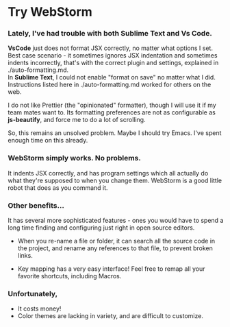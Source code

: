# Try WebStorm  
  
### Lately, I've had trouble with both Sublime Text and Vs Code.  
  
**VsCode** just does not format JSX correctly, no matter what options I set. Best case scenario - it sometimes ignores JSX indentation and sometimes indents incorrectly, that's with the correct plugin and settings, explained in ./auto-formatting.md.  
In **Sublime Text**, I could not enable "format on save" no matter what I did. Instructions listed here in ./auto-formatting.md worked for others on the web.  
  
I do not like Prettier (the "opinionated" formatter), though I will use it if my team mates want to. Its formatting preferences are not as configurable as **js-beautify**, and force me to do a lot of scrolling.  
  
So, this remains an unsolved problem. Maybe I should try Emacs. I've spent enough time on this already.  
  
  
### WebStorm simply works. No problems.  
It indents JSX correctly, and has program settings which all actually do what they're supposed to when you change them. WebStorm is a good little robot that does as you command it.  
  
  
### Other benefits...  
  
It has several more sophisticated features - ones you would have to spend a long time finding and configuring just right in open source editors.  
  
* When you re-name a file or folder, it can search all the source code in the project, and rename any references to that file, to prevent broken links.  
  
* Key mapping has a very easy interface! Feel free to remap all your favorite shortcuts, including Macros.  
  
  
### Unfortunately,  
  
* It costs money!  
* Color themes are lacking in variety, and are difficult to customize.  

